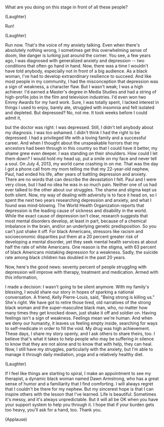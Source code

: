 
What are you doing on this stage
in front of all these people?

(Laughter)

Run!

(Laughter)

Run now.
That&#39;s the voice of my anxiety talking.
Even when there&#39;s absolutely
nothing wrong,
I sometimes get
this overwhelming sense of doom,
like danger is lurking
just around the corner.
You see, a few years ago,
I was diagnosed with generalized anxiety
and depression --
two conditions that often go hand in hand.
Now, there was a time
I wouldn&#39;t have told anybody,
especially not in front of a big audience.
As a black woman,
I&#39;ve had to develop
extraordinary resilience to succeed.
And like most people in my community,
I had the misconception that depression
was a sign of weakness,
a character flaw.
But I wasn&#39;t weak;
I was a high achiever.
I&#39;d earned a Master&#39;s degree
in Media Studies
and had a string of high-profile jobs
in the film and television industries.
I&#39;d even won two Emmy Awards
for my hard work.
Sure, I was totally spent,
I lacked interest in things
I used to enjoy,
barely ate,
struggled with insomnia
and felt isolated and depleted.
But depressed?
No, not me.
It took weeks before I could admit it,

but the doctor was right:
I was depressed.
Still, I didn&#39;t tell anybody
about my diagnosis.
I was too ashamed.
I didn&#39;t think I had the right
to be depressed.
I had a privileged life
with a loving family
and a successful career.
And when I thought about
the unspeakable horrors
that my ancestors
had been through in this country
so that I could have it better,
my shame grew even deeper.
I was standing on their shoulders.
How could I let them down?
I would hold my head up,
put a smile on my face
and never tell a soul.
On July 4, 2013,
my world came crashing in on me.
That was the day I got
a phone call from my mom
telling me that my 22-year-old nephew,
Paul, had ended his life,
after years of battling
depression and anxiety.
There are no words that can describe
the devastation I felt.
Paul and I were very close,
but I had no idea he was in so much pain.
Neither one of us had ever talked
to the other about our struggles.
The shame and stigma kept us both silent.
Now, my way of dealing with adversity
is to face it head on,
so I spent the next two years
researching depression and anxiety,
and what I found was mind-blowing.
The World Health Organization reports
that depression is the leading cause
of sickness and disability
in the world.
While the exact cause
of depression isn&#39;t clear,
research suggests
that most mental disorders develop,
at least in part,
because of a chemical
imbalance in the brain,
and/or an underlying
genetic predisposition.
So you can&#39;t just shake it off.
For black Americans,
stressors like racism
and socioeconomic disparities
put them at a 20 percent greater risk
of developing a mental disorder,
yet they seek mental health services
at about half the rate of white Americans.
One reason is the stigma,
with 63 percent of black Americans
mistaking depression for a weakness.
Sadly, the suicide rate
among black children
has doubled in the past 20 years.

Now, here&#39;s the good news:
seventy percent of people
struggling with depression will improve
with therapy, treatment and medication.
Armed with this information,

I made a decision:
I wasn&#39;t going to be silent anymore.
With my family&#39;s blessing,
I would share our story
in hopes of sparking
a national conversation.
A friend, Kelly Pierre-Louis, said,
&quot;Being strong is killing us.&quot;
She&#39;s right.
We have got to retire
those tired, old narratives
of the strong black woman
and the super-masculine black man,
who, no matter how many times
they get knocked down,
just shake it off and soldier on.
Having feelings isn&#39;t a sign of weakness.
Feelings mean we&#39;re human.
And when we deny our humanity,
it leaves us feeling empty inside,
searching for ways to self-medicate
in order to fill the void.
My drug was high achievement.
These days, I share my story openly,
and I ask others to share theirs, too.
I believe that&#39;s what it takes
to help people who may
be suffering in silence
to know that they are not alone
and to know that with help,
they can heal.
Now, I still have my struggles,
particularly with the anxiety,
but I&#39;m able to manage it
through daily mediation,
yoga and a relatively healthy diet.

(Laughter)

If I feel like things
are starting to spiral,
I make an appointment to see my therapist,
a dynamic black woman
named Dawn Armstrong,
who has a great sense of humor
and a familiarity that I find comforting.
I will always regret
that I couldn&#39;t be there for my nephew.
But my sincerest hope
is that I can inspire others
with the lesson that I&#39;ve learned.
Life is beautiful.
Sometimes it&#39;s messy,
and it&#39;s always unpredictable.
But it will all be OK
when you have your support system
to help you through it.
I hope that if your burden gets too heavy,
you&#39;ll ask for a hand, too.
Thank you.

(Applause)

